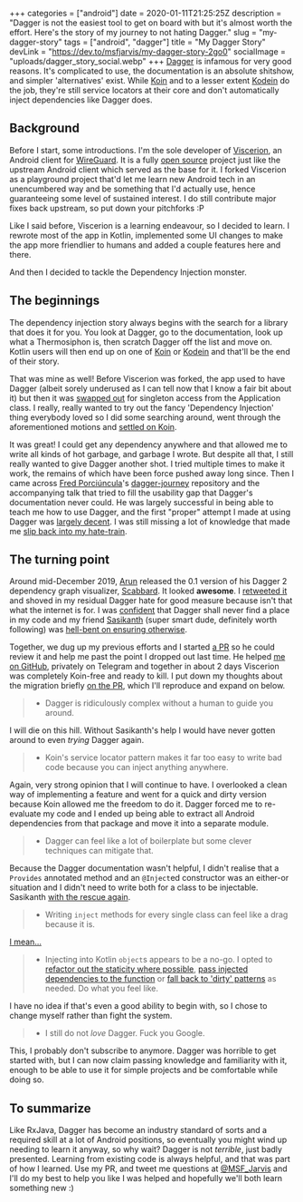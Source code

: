 +++
categories = ["android"]
date = 2020-01-11T21:25:25Z
description = "Dagger is not the easiest tool to get on board with but it's almost worth the effort. Here's the story of my journey to not hating Dagger."
slug = "my-dagger-story"
tags = ["android", "dagger"]
title = "My Dagger Story"
devLink = "https://dev.to/msfjarvis/my-dagger-story-2go0"
socialImage = "uploads/dagger_story_social.webp"
+++
[Dagger](https://dagger.dev) is infamous for very good reasons. It's complicated to use, the documentation is an absolute shitshow, and simpler 'alternatives' exist. While [Koin](http://insert-koin.io/) and to a lesser extent [Kodein](https://kodein.org/di/) do the job, they're still service locators at their core and don't automatically inject dependencies like Dagger does.

## Background

Before I start, some introductions. I'm the sole developer of [Viscerion](https://play.google.com/store/apps/details?id=me.msfjarvis.viscerion), an Android client for [WireGuard](https://www.wireguard.com/). It is a fully [open source](https://github.com/msfjarvis/viscerion) project just like the upstream Android client which served as the base for it. I forked Viscerion as a playground project that'd let me learn new Android tech in an unencumbered way and be something that I'd actually use, hence guaranteeing some level of sustained interest. I do still contribute major fixes back upstream, so put down your pitchforks :P

Like I said before, Viscerion is a learning endeavour, so I decided to learn. I rewrote most of the app in Kotlin, implemented some UI changes to make the app more friendlier to humans and added a couple features here and there.

And then I decided to tackle the Dependency Injection monster.

## The beginnings

The dependency injection story always begins with the search for a library that does it for you. You look at Dagger, go to the documentation, look up what a Thermosiphon is, then scratch Dagger off the list and move on. Kotlin users will then end up on one of [Koin](http://insert-koin.io/) or [Kodein](https://kodein.org/di/) and that'll be the end of their story.

That was mine as well! Before Viscerion was forked, the app used to have Dagger (albeit sorely underused as I can tell now that I know a fair bit about it) but then it was [swapped out](https://github.com/WireGuard/wireguard-android/commit/712b6c6f600ef6eb683d356a6e9a05e9415b7e12) for singleton access from the Application class. I really, really wanted to try out the fancy 'Dependency Injection' thing everybody loved so I did some searching around, went through the aforementioned motions and [settled on Koin](https://github.com/msfjarvis/viscerion/pull/131).

It was great! I could get any dependency anywhere and that allowed me to write all kinds of hot garbage, and garbage I wrote. But despite all that, I still really wanted to give Dagger another shot. I tried multiple times to make it work, the remains of which have been force pushed away long since. Then I came across [Fred Porciúncula](https://twitter.com/tfcporciuncula)'s [dagger-journey](https://github.com/tfcporciuncula/dagger-journey) repository and the accompanying talk that tried to fill the usability gap that Dagger's documentation never could. He was largely successful in being able to teach me how to use Dagger, and the first "proper" attempt I made at using Dagger was [largely decent](https://github.com/msfjarvis/viscerion/pull/196/files). I was still missing a lot of knowledge that made me [slip back into my hate-train](https://github.com/msfjarvis/viscerion/pull/196#issuecomment-557907972).

## The turning point

Around mid-December 2019, [Arun](https://twitter.com/arunkumar_9t2) released the 0.1 version of his Dagger 2 dependency graph visualizer, [Scabbard](https://arunkumar.dev/introducing-scabbard-a-tool-to-visualize-dagger-2-dependency-graphs/). It looked **awesome**. I [retweeted it](https://twitter.com/MSF_Jarvis/status/1210856668310863872) and shoved in my residual Dagger hate for good measure because isn't that what the internet is for. I was [confident](https://twitter.com/MSF_Jarvis/status/1210866037056397312) that Dagger shall never find a place in my code and my friend [Sasikanth](https://twitter.com/its_sasikanth) (super smart dude, definitely worth following) was [hell-bent on ensuring otherwise](https://twitter.com/MSF_Jarvis/status/1210935581288517632?s=20).

Together, we dug up my previous efforts and I started [a PR](https://github.com/msfjarvis/viscerion/pull/214) so he could review it and help me past the point I dropped out last time. He helped [me on GitHub](https://github.com/msfjarvis/viscerion/pull/214#pullrequestreview-336919368), privately on Telegram and together in about 2 days Viscerion was completely Koin-free and ready to kill. I put down my thoughts about the migration briefly [on the PR](https://github.com/msfjarvis/viscerion/pull/214#issuecomment-569541678), which I'll reproduce and expand on below.

> * Dagger is ridiculously complex without a human to guide you around.

I will die on this hill. Without Sasikanth's help I would have never gotten around to even _trying_ Dagger again.

> * Koin's service locator pattern makes it far too easy to write bad code because you can inject anything anywhere.

Again, very strong opinion that I will continue to have. I overlooked a clean way of implementing a feature and went for a quick and dirty version because Koin allowed me the freedom to do it. Dagger forced me to re-evaluate my code and I ended up being able to extract all Android dependencies from that package and move it into a separate module.

> * Dagger can feel like a lot of boilerplate but some clever techniques can mitigate that.

Because the Dagger documentation wasn't helpful, I didn't realise that a `Provides` annotated method and an `@Inject`ed constructor was an either-or situation and I didn't need to write both for a class to be injectable. Sasikanth [with the rescue again](https://github.com/msfjarvis/viscerion/pull/214#discussion_r361800427).

> * Writing `inject` methods for every single class can feel like a drag because it is.

[I mean\...](https://github.com/msfjarvis/viscerion/blob/4a40f3692e62939d3b4c3693efe41ad03fb5f330/app/src/main/java/com/wireguard/android/di/AppComponent.kt#L69-L101)

> * Injecting into Kotlin `object`s appears to be a no-go. I opted to [refactor out the staticity where possible](https://github.com/msfjarvis/viscerion/pull/214/commits/9eb532521f51d0f7bb66a2a78aa1fc5688128a22), [pass injected dependencies to the function](https://github.com/msfjarvis/viscerion/commit/e23f878140d4bda9e2c54d6c2684e07994066fd6#diff-28007a5799b03e7b556f5bb942754031) or [fall back to \'dirty\' patterns](https://github.com/msfjarvis/viscerion/pull/214/commits/fc54ec6bb8e99ec639c6617765e814e12d91ea1a#diff-74f75ab44e1cd2909c4ec4d704bbbab7R65) as needed. Do what you feel like.

I have no idea if that's even a good ability to begin with, so I chose to change myself rather than fight the system.

> * I still do not _love_ Dagger. Fuck you Google.

This, I probably don't subscribe to anymore. Dagger was horrible to get started with, but I can now claim passing knowledge and familiarity with it, enough to be able to use it for simple projects and be comfortable while doing so.

## To summarize

Like RxJava, Dagger has become an industry standard of sorts and a required skill at a lot of Android positions, so eventually you might wind up needing to learn it anyway, so why wait? Dagger is not _terrible_, just badly presented. Learning from existing code is always helpful, and that was part of how I learned. Use my PR, and tweet me questions at [@MSF_Jarvis](https://twitter.com/MSF_Jarvis) and I'll do my best to help you like I was helped and hopefully we'll both learn something new :)